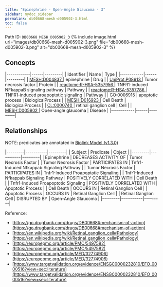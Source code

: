 ```yaml
---
title: "Epinephrine - Open-Angle Glaucoma - 3"
sidebar: mydoc_sidebar
permalink: db00668-mesh-d005902-3.html
toc: false 
---
```



Path ID: `DB00668_MESH_D005902_3`
{% include image.html url="images/db00668-mesh-d005902-3.png" file="db00668-mesh-d005902-3.png" alt="db00668-mesh-d005902-3" %}

## Concepts

|------------|------|---------|
| Identifier | Name | Type    |
|------------|------|---------|
| <a href="https://identifiers.org/MESH:D004837">MESH:D004837 </a> | epinephrine | Drug |
| <a href="https://identifiers.org/UniProt:P08913">UniProt:P08913 </a> | Tumor necrosis factor | Protein |
| <a href="https://identifiers.org/reactome:R-HSA-5357956">reactome:R-HSA-5357956 </a> | TNFR1-induced NFkappaB signaling pathway | Pathway |
| <a href="https://identifiers.org/reactome:R-HSA-5357786">reactome:R-HSA-5357786 </a> | TNFR1-induced proapoptotic signaling | Pathway |
| <a href="https://identifiers.org/GO:0006915">GO:0006915 </a> | apoptotic process | BiologicalProcess |
| <a href="https://identifiers.org/MESH:D016923">MESH:D016923 </a> | Cell Death | BiologicalProcess |
| <a href="https://identifiers.org/CL:0000740">CL:0000740 </a> | retinal ganglion cell | Cell |
| <a href="https://identifiers.org/MESH:D005902">MESH:D005902 </a> | Open-angle glaucoma | Disease |
|------------|------|---------|

## Relationships


NOTE: predicates are annotated in <a href="https://github.com/biolink/biolink-model/releases/tag/v1.3.0">Biolink Model (v1.3.0)</a>

|---------|-----------|---------|
| Subject | Predicate | Object  |
|---------|-----------|---------|
| Epinephrine | DECREASES ACTIVITY OF | Tumor Necrosis Factor |
| Tumor Necrosis Factor | PARTICIPATES IN | Tnfr1-Induced Nfkappab Signaling Pathway |
| Tumor Necrosis Factor | PARTICIPATES IN | Tnfr1-Induced Proapoptotic Signaling |
| Tnfr1-Induced Nfkappab Signaling Pathway | POSITIVELY CORRELATED WITH | Cell Death |
| Tnfr1-Induced Proapoptotic Signaling | POSITIVELY CORRELATED WITH | Apoptotic Process |
| Cell Death | OCCURS IN | Retinal Ganglion Cell |
| Apoptotic Process | OCCURS IN | Retinal Ganglion Cell |
| Retinal Ganglion Cell | DISRUPTED BY | Open-Angle Glaucoma |
|---------|-----------|---------|

Reference: 
  - [https://go.drugbank.com/drugs/DB00668#mechanism-of-action](https://go.drugbank.com/drugs/DB00668#mechanism-of-action)
  - [https://en.wikipedia.org/wiki/Retinal_ganglion_cell#Pathology](https://en.wikipedia.org/wiki/Retinal_ganglion_cell#Pathology)
  - [https://europepmc.org/article/PMC/5497582](https://europepmc.org/article/PMC/5497582)
  - [https://europepmc.org/article/MED/32774906](https://europepmc.org/article/MED/32774906)
  - [https://www.targetvalidation.org/evidence/ENSG00000232810/EFO_0000516?view=sec:literature](https://www.targetvalidation.org/evidence/ENSG00000232810/EFO_0000516?view=sec:literature)
